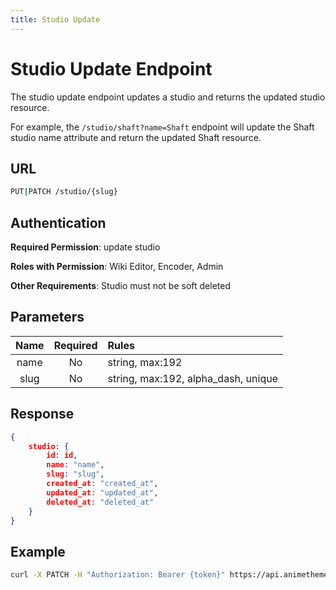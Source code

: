 ```yaml
---
title: Studio Update
---
```


# Studio Update Endpoint

The studio update endpoint updates a studio and returns the updated studio resource.

For example, the `/studio/shaft?name=Shaft` endpoint will update the Shaft studio name attribute and return the updated Shaft resource.

## URL

```sh
PUT|PATCH /studio/{slug}
```

## Authentication

**Required Permission**: update studio

**Roles with Permission**: Wiki Editor, Encoder, Admin

**Other Requirements**: Studio must not be soft deleted

## Parameters

| Name     | Required | Rules                               |
| :------: | :------: | :---------------------------------- |
| name     | No       | string, max:192                     |
| slug     | No       | string, max:192, alpha_dash, unique |

## Response

```json
{
    studio: {
        id: id,
        name: "name",
        slug: "slug",
        created_at: "created_at",
        updated_at: "updated_at",
        deleted_at: "deleted_at"
    }
}
```

## Example

```bash
curl -X PATCH -H "Authorization: Bearer {token}" https://api.animethemes.moe/studio/shaft
```
